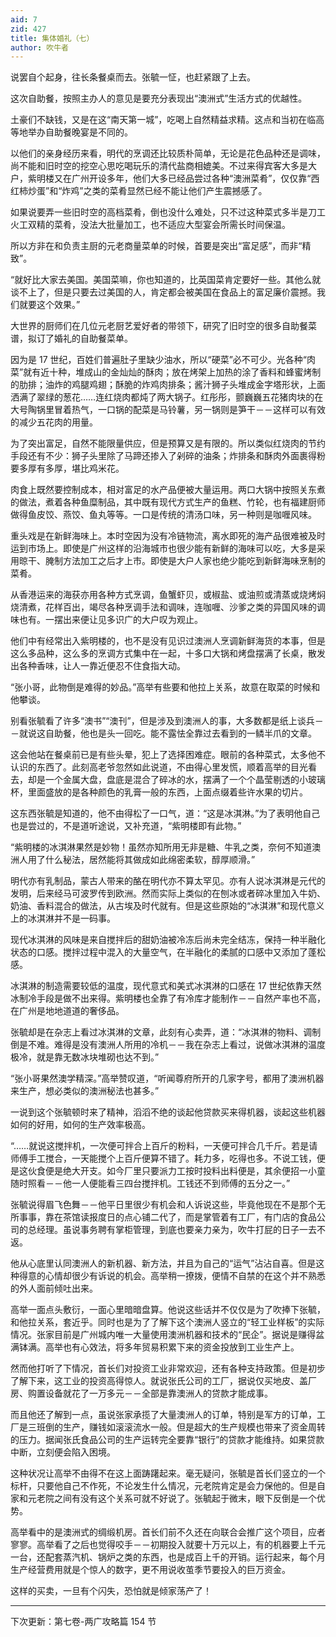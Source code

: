```yaml
---
aid: 7
zid: 427
title: 集体婚礼（七）
author: 吹牛者
---
```


说罢自个起身，往长条餐桌而去。张毓一怔，也赶紧跟了上去。

这次自助餐，按照主办人的意见是要充分表现出“澳洲式”生活方式的优越性。

土豪们不缺钱，又是在这“南天第一城”，吃喝上自然精益求精。这点和当初在临高等地举办自助餐晚宴是不同的。

以他们的亲身经历来看，明代的烹调还比较质朴简单，无论是花色品种还是调味，尚不能和旧时空的挖空心思吃喝玩乐的清代盐商相媲美。不过来得宾客大多是大户，紫明楼又在广州开设多年，他们大多已经品尝过各种“澳洲菜肴”，仅仅靠“西红柿炒蛋”和“炸鸡”之类的菜肴显然已经不能让他们产生震撼感了。

如果说要弄一些旧时空的高档菜肴，倒也没什么难处，只不过这种菜式多半是刀工火工双精的菜肴，没法大批量加工，也不适应大型宴会所需长时间保温。

所以方非在和负责主厨的元老商量菜单的时候，首要是突出“富足感”，而非“精致”。

“就好比大家去美国。美国菜嘛，你也知道的，比英国菜肯定要好一些。其他么就谈不上了，但是只要去过美国的人，肯定都会被美国在食品上的富足廉价震撼。我们就要这个效果。”

大世界的厨师们在几位元老厨艺爱好者的带领下，研究了旧时空的很多自助餐菜谱，拟订了婚礼的自助餐菜单。

因为是 17 世纪，百姓们普遍肚子里缺少油水，所以“硬菜”必不可少。光各种“肉菜”就有近十种，堆成山的金灿灿的酥肉；放在烤架上加热的涂了香料和蜂蜜烤制的肋排；油炸的鸡腿鸡翅；酥脆的炸鸡肉排条；酱汁狮子头堆成金字塔形状，上面洒满了翠绿的葱花……连红烧肉都炖了两大锅子。红彤彤，颤巍巍五花猪肉块的在大号陶锅里冒着热气，一口锅的配菜是马铃薯，另一锅则是笋干－－这样可以有效的减少五花肉的用量。

为了突出富足，自然不能限量供应，但是预算又是有限的。所以类似红烧肉的节约手段还有不少：狮子头里除了马蹄还掺入了剁碎的油条；炸排条和酥肉外面裹得粉要多厚有多厚，堪比鸡米花。

肉食上既然要控制成本，相对富足的水产品便被大量运用。两口大锅中按照关东煮的做法，煮着各种鱼糜制品，其中既有现代方式生产的鱼糕、竹轮，也有福建厨师做得鱼皮饺、燕饺、鱼丸等等。一口是传统的清汤口味，另一种则是咖喱风味。

重头戏是在新鲜海味上。本时空因为没有冷链物流，离水即死的海产品很难被及时运到市场上。即使是广州这样的沿海城市也很少能有新鲜的海味可以吃，大多是采用晾干、腌制方法加工之后才上市。即使是大户人家也绝少能吃到新鲜海味烹制的菜肴。

从香港运来的海获亦用各种方式烹调，鱼蟹虾贝，或椒盐、或油煎或清蒸或烧烤焖烧清煮，花样百出，竭尽各种烹调手法和调味，连咖喱、沙爹之类的异国风味的调味也有。一摆出来便让见多识广的大户叹为观止。

他们中有经常出入紫明楼的，也不是没有见识过澳洲人烹调新鲜海货的本事，但是这么多品种，这么多的烹调方式集中在一起，十多口大锅和烤盘摆满了长桌，散发出各种香味，让人一靠近便忍不住食指大动。

“张小哥，此物倒是难得的妙品。”高举有些要和他拉上关系，故意在取菜的时候和他攀谈。

别看张毓看了许多“澳书”“澳刊”，但是涉及到澳洲人的事，大多数都是纸上谈兵－－就说这自助餐，他也是头一回吃。能不露怯全靠过去看到的一鳞半爪的文章。

这会他站在餐桌前已是有些头晕，犯上了选择困难症。眼前的各种菜式，太多他不认识的东西了。此刻高老爷忽然如此说道，不由得心里发慌，顺着高举的目光看去，却是一个金属大盘，盘底是混合了碎冰的水，摆满了一个个晶莹剔透的小玻璃杯，里面盛放的是各种颜色的乳膏一般的东西，上面点缀着些许水果的切片。

这东西张毓是知道的，他不由得松了一口气，道：“这是冰淇淋。”为了表明他自己也是尝过的，不是道听途说，又补充道，“紫明楼即有此物。”

“紫明楼的冰淇淋果然是妙物！虽然亦知所用无非是糖、牛乳之类，奈何不知道澳洲人用了什么秘法，居然能将其做成如此绵密柔软，醇厚顺滑。”

明代亦有乳制品，蒙古人带来的酪在明代亦不算太罕见。亦有人说冰淇淋是元代的发明，后来经马可波罗传到欧洲。然而实际上类似的在刨冰或者碎冰里加入牛奶、奶油、香料混合的做法，从古埃及时代就有。但是这些原始的“冰淇淋”和现代意义上的冰淇淋并不是一码事。

现代冰淇淋的风味是来自搅拌后的甜奶油被冷冻后尚未完全结冻，保持一种半融化状态的口感。搅拌过程中混入的大量空气，在半融化的柔腻的口感中又添加了蓬松感。

冰淇淋的制造需要较低的温度，现代意式和美式冰淇淋的口感在 17 世纪依靠天然冰制冷手段是做不出来得。紫明楼也全靠了有冷库才能制作－－自然产率也不高，在广州是地地道道的奢侈品。

张毓却是在杂志上看过冰淇淋的文章，此刻有心卖弄，道：“冰淇淋的物料、调制倒是不难。难得是没有澳洲人所用的冷机－－我在杂志上看过，说做冰淇淋的温度极冷，就是靠无数冰块堆砌也达不到。”

“张小哥果然澳学精深。”高举赞叹道，“听闻尊府所开的几家字号，都用了澳洲机器来生产，想必类似的澳洲秘法也甚多。”

一说到这个张毓顿时来了精神，滔滔不绝的谈起他贷款买来得机器，谈起这些机器如何的好用，如何的生产效率极高。

“……就说这搅拌机，一次便可拌合上百斤的粉料，一天便可拌合几千斤。若是请师傅手工搅合，一天能搅个上百斤便算不错了。耗力多，吃得也多。不说工钱，便是这伙食便是绝大开支。如今厂里只要派力工按时投料出料便是，其余便招一小童随时照看－－他一人便能看三四台搅拌机。工钱还不到师傅的五分之一。”

张毓说得眉飞色舞－－他平日里很少有机会和人诉说这些，毕竟他现在不是那个无所事事，靠在茶馆读报度日的点心铺二代了，而是掌管着有工厂，有门店的食品公司的总经理。虽说事务聘有掌柜管理，到底也要亲力亲为，吹牛打屁的日子一去不返。

他从心底里认同澳洲人的新机器、新方法，并且为自己的“运气”沾沾自喜。但是这种得意的心情却很少有诉说的机会。高举稍一撩拨，便情不自禁的在这个并不熟悉的外人面前倾吐出来。

高举一面点头敷衍，一面心里暗暗盘算。他说这些话并不仅仅是为了吹捧下张毓，和他拉关系，套近乎。同时也是为了了解下这个澳洲人竖立的“轻工业样板”的实际情况。张家目前是广州城内唯一大量使用澳洲机器和技术的“民企”。据说是赚得盆满钵满。高举也有心效法，将多年贸易积累下来的资金投放到工业生产上。

然而他打听了下情况，首长们对投资工业非常欢迎，还有各种支持政策。但是初步了解下来，这工业的投资高得惊人。就说张氏公司的工厂，据说仅买地皮、盖厂房、购置设备就花了一万多元－－全部是靠澳洲人的贷款才能成事。

而且他还了解到一点，虽说张家承揽了大量澳洲人的订单，特别是军方的订单，工厂是三班倒的生产，赚钱如滚滚流水一般。但是超大的生产规模也带来了资金周转的压力。据闻张氏食品公司的生产运转完全要靠“银行”的贷款才能维持。如果贷款中断，立刻便会陷入困境。

这种状况让高举不由得不在这上面踌躇起来。毫无疑问，张毓是首长们竖立的一个标杆，只要他自己不作死，不论发生什么情况，元老院肯定是会力保他的。但是自家和元老院之间有没有这个关系可就不好说了。张毓起于微末，眼下反倒是一个优势。

高举看中的是澳洲式的绸缎机房。首长们前不久还在向联合会推广这个项目，应者寥寥。高举看了之后也觉得咬手－－初期投入就要十万元以上，有的机器要上千元一台，还配套蒸汽机、锅炉之类的东西，也是成百上千的开销。运行起来，每个月生产经营费用就是个惊人的数字，更不用说收茧季节要投入的巨万资金。

这样的买卖，一旦有个闪失，恐怕就是倾家荡产了！

---

下次更新：第七卷-两广攻略篇 154 节
